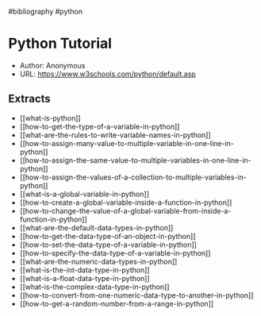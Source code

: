 #bibliography
#python

# Python Tutorial

- Author: Anonymous
- URL: <https://www.w3schools.com/python/default.asp>

## Extracts
- [[what-is-python]]
- [[how-to-get-the-type-of-a-variable-in-python]]
- [[what-are-the-rules-to-write-variable-names-in-python]]
- [[how-to-assign-many-value-to-multiple-variable-in-one-line-in-python]]
- [[how-to-assign-the-same-value-to-multiple-variables-in-one-line-in-python]]
- [[how-to-assign-the-values-of-a-collection-to-multiple-variables-in-python]]
- [[what-is-a-global-variable-in-python]]
- [[how-to-create-a-global-variable-inside-a-function-in-python]]
- [[how-to-change-the-value-of-a-global-variable-from-inside-a-function-in-python]] 
- [[what-are-the-default-data-types-in-python]]
- [[how-to-get-the-data-type-of-an-object-in-python]] 
- [[how-to-set-the-data-type-of-a-variable-in-python]] 
- [[how-to-specify-the-data-type-of-a-variable-in-python]]
- [[what-are-the-numeric-data-types-in-python]]
- [[what-is-the-int-data-type-in-python]]
- [[what-is-a-float-data-type-in-python]]
- [[what-is-the-complex-data-type-in-python]]
- [[how-to-convert-from-one-numeric-data-type-to-another-in-python]]
- [[how-to-get-a-random-number-from-a-range-in-python]]
